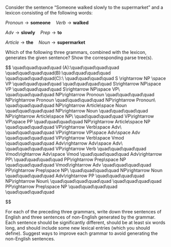 

Consider the sentence “Someone walked slowly to the supermarket” and a
lexicon consisting of the following words:<br>

$Pronoun \rightarrow \textbf{someone} \quad Verb \rightarrow \textbf{walked}$<br>

$Adv \rightarrow \textbf{slowly} \quad Prep \rightarrow \textbf{to}$<br>

$Article \rightarrow \textbf{the} \quad Noun \rightarrow \textbf{supermarket}$<br>

Which of the following three grammars, combined with the lexicon,
generates the given sentence? Show the corresponding parse tree(s).<br>

$$
\quad\quad\quad\quad (A):\quad\quad\quad\quad  \quad\quad\quad\quad(B):\quad\quad\quad\quad  \quad\quad\quad\quad(C):\\
\quad\quad\quad\quad S \rightarrow NP \space VP \quad\quad\quad\quad \quad\quad\quad\quad S\rightarrow NP\space VP \quad\quad\quad\quad S\rightarrow NP\space VP\\
\quad\quad\quad\quad NP\rightarrow Pronoun \quad\quad\quad\quad  NP\rightarrow Pronoun \quad\quad\quad\quad  NP\rightarrow Pronoun\\
\quad\quad\quad\quad NP\rightarrow Article\space Noun \quad\quad\quad\quad  NP\rightarrow Noun \quad\quad\quad\quad  NP\rightarrow Article\space NP\\
\quad\quad\quad\quad VP\rightarrow VP\space PP \quad\quad\quad\quad NP\rightarrow Article\space NP \quad\quad\quad\quad  VP\rightarrow Verb\space Adv\\
\quad\quad\quad\quad  VP\rightarrow VP\space Adv\space Adv \quad\quad\quad\quad  VP\rightarrow Verb\space Vmod \quad\quad\quad\quad  Adv\rightarrow Adv\space Adv\\
\quad\quad\quad\quad  VP\rightarrow Verb \quad\quad\quad\quad  Vmod\rightarrow Adv\space Vmod \quad\quad\quad\quad   Adv\rightarrow PP\\
\quad\quad\quad\quad PP\rightarrow Prep\space NP \quad\quad\quad\quad Vmod\rightarrow Adv \quad\quad\quad\quad PP\rightarrow Prep\space NP\\
\quad\quad\quad\quad NP\rightarrow Noun \quad\quad\quad\quad Adv\rightarrow PP \quad\quad\quad\quad NP\rightarrow Noun\\
\quad\quad\quad\quad\quad \quad\quad\quad\quad PP\rightarrow Prep\space NP \quad\quad\quad\quad \quad\quad\quad\quad

$$

For each of the preceding three grammars, write down three sentences of
English and three sentences of non-English generated by the grammar.
Each sentence should be significantly different, should be at least six
words long, and should include some new lexical entries (which you
should define). Suggest ways to improve each grammar to avoid generating
the non-English sentences.
